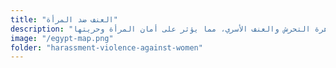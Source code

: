 ```yaml
--- 
title: "العنف ضد المرأة" 
description: "انتشار ظاهرة التحرش والعنف الأسري، مما يؤثر على أمان المرأة وحريتها." 
image: "/egypt-map.png" 
folder: "harassment-violence-against-women" 
--- 
```

